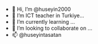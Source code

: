 - 👋 Hi, I’m @huseyin2000
- 👀 I’m ICT teacher in Turkiye... 
- 🌱 I’m currently learning ...
- 💞️ I’m looking to collaborate on ...
- 📫 @huseyintasatan

<!---
huseyin2000/huseyin2000 is a ✨ special ✨ repository because its `README.md` (this file) appears on your GitHub profile.
You can click the Preview link to take a look at your changes.
--->
